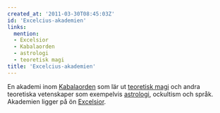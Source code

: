```yaml
---
created_at: '2011-03-30T08:45:03Z'
id: 'Excelcius-akademien'
links:
  mention:
  - Excelsior
  - Kabalaorden
  - astrologi
  - teoretisk magi
title: 'Excelcius-akademien'
---
```


En akademi inom [Kabalaorden] som lär ut [teoretisk magi] och andra teoretiska vetenskaper som
exempelvis [astrologi], ockultism och språk. Akademien ligger på ön [Excelsior].

  [Kabalaorden]: Kabalaorden
  [teoretisk magi]: teoretisk_magi
  [astrologi]: astrologi
  [Excelsior]: Excelsior
